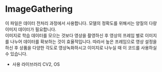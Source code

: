 # ImageGathering

이 파일은 데이터 전처리 과정에서 사용합니다. 모델의 정확도를 위해서는 양질의 다량 이미지 데이터가 필요합니다.    
이미지로 학습 데이터를 모으는 것보다 영상을 촬영하신 후 영상의 프레임 별로 이미지를 나누어 데이터를 확보하는 것이 효율적입니다.
따라서 높은 프레임으로 영상 설정을 하신 후 상품을 다양한 각도로 영상녹화하시고 이미지로 나누실 때 이 코드를 사용하실 수 있습니다.

* 사용 라이브러리
CV2, OS

